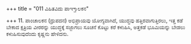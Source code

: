 +++
title = "011 ವಿಹಿತವಿದು ಪಾಞ್ಚಾಲಕನ"

+++
11. ಪಾಂಚಾಲಕನ (ದ್ರುಪದನ) ಅಭಿಪ್ರಾಯವು ಯೋಗ್ಯವಾಗಿದೆ, ಯುದ್ಧವು ಹತ್ತಿರವಾಗುತ್ತಿರಲು, ಇತ್ತ ಕಡೆ ಬೇಕಾದ ಕ್ಷತ್ರಿಯ ವೀರರನ್ನು ಯುದ್ಧಕ್ಕೆ ಸಜ್ಜಾಗಲು ಸೂಚನೆ ಕೊಟ್ಟು ಕರೆ ಕಳುಹಿಸಿ, ಅತ್ತಕಡೆ ಭೂಮಿಯನ್ನು ಬೇಡಲು ಕಳುಹಿಸುವುದೆಂದು ಕೃಷ್ಣನು ಹೇಳಿದನು.